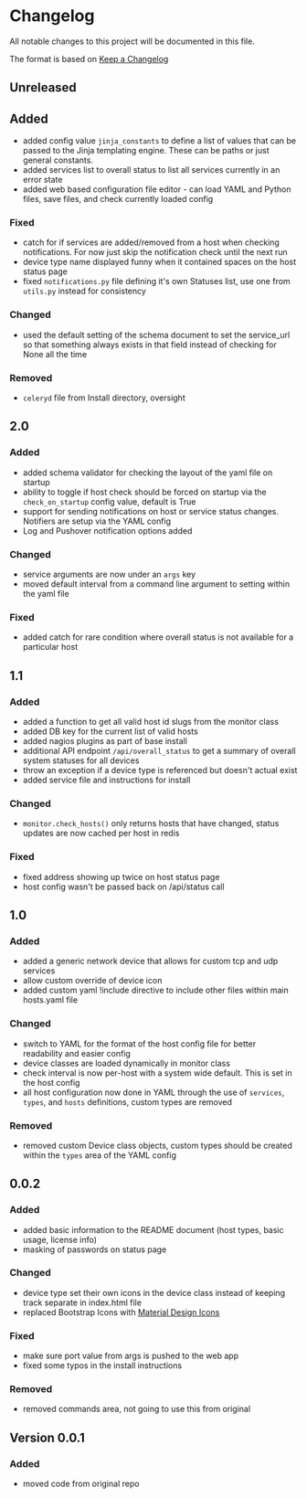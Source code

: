 # Changelog

All notable changes to this project will be documented in this file.

The format is based on [Keep a Changelog](https://keepachangelog.com/en/1.0.0/)

## Unreleased

## Added

- added config value `jinja_constants` to define a list of values that can be passed to the Jinja templating engine. These can be paths or just general constants.
- added services list to overall status to list all services currently in an error state
- added web based configuration file editor - can load YAML and Python files, save files, and check currently loaded config

### Fixed

- catch for if services are added/removed from a host when checking notifications. For now just skip the notification check until the next run
- device type name displayed funny when it contained spaces on the host status page
- fixed `notifications.py` file defining it's own Statuses list, use one from `utils.py` instead for consistency

### Changed

- used the default setting of the schema document to set the service_url so that something always exists in that field instead of checking for None all the time

### Removed

- `celeryd` file from Install directory, oversight

## 2.0

### Added

- added schema validator for checking the layout of the yaml file on startup
- ability to toggle if host check should be forced on startup via the `check_on_startup` config value, default is True
- support for sending notifications on host or service status changes. Notifiers are setup via the YAML config
- Log and Pushover notification options added

### Changed

- service arguments are now under an `args` key
- moved default interval from a command line argument to setting within the yaml file

### Fixed

- added catch for rare condition where overall status is not available for a particular host

## 1.1

### Added

- added a function to get all valid host id slugs from the monitor class
- added DB key for the current list of valid hosts
- added nagios plugins as part of base install
- additional API endpoint `/api/overall_status` to get a summary of overall system statuses for all devices
- throw an exception if a device type is referenced but doesn't actual exist
- added service file and instructions for install

### Changed

- `monitor.check_hosts()` only returns hosts that have changed, status updates are now cached per host in redis

### Fixed

- fixed address showing up twice on host status page
- host config wasn't be passed back on /api/status call

## 1.0

### Added

- added a generic network device that allows for custom tcp and udp services
- allow custom override of device icon
- added custom yaml !include directive to include other files within main hosts.yaml file

### Changed

- switch to YAML for the format of the host config file for better readability and easier config
- device classes are loaded dynamically in monitor class
- check interval is now per-host with a system wide default. This is set in the host config
- all host configuration now done in YAML through the use of `services`, `types`, and `hosts` definitions, custom types are removed

### Removed

- removed custom Device class objects, custom types should be created within the `types` area of the YAML config

## 0.0.2

### Added

- added basic information to the README document (host types, basic usage, license info)
- masking of passwords on status page

### Changed

- device type set their own icons in the device class instead of keeping track separate in index.html file
- replaced Bootstrap Icons with [Material Design Icons](https://materialdesignicons.com/)

### Fixed

- make sure port value from args is pushed to the web app
- fixed some typos in the install instructions

### Removed

- removed commands area, not going to use this from original

## Version 0.0.1

### Added

- moved code from original repo
